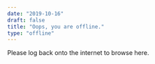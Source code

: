 ```yaml
---
date: "2019-10-16"
draft: false
title: "Oops, you are offline."
type: "offline"
---
```


Please log back onto the internet to browse here.
